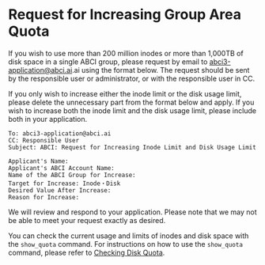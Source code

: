 # Request for Increasing Group Area Quota
If you wish to use more than 200 million inodes or more than 1,000TB of disk space in a single ABCI group, please request by email to <abci3-application@abci.ai>.ai using the format below. 
The request should be sent by the responsible user or administrator, or with the responsible user in CC.

If you only wish to increase either the inode limit or the disk usage limit, please delete the unnecessary part from the format below and apply.
If you wish to increase both the inode limit and the disk usage limit, please include both in your application.

```
To: abci3-application@abci.ai
CC: Responsible User
Subject: ABCI: Request for Increasing Inode Limit and Disk Usage Limit

Applicant's Name:
Applicant's ABCI Account Name:
Name of the ABCI Group for Increase:
Target for Increase: Inode・Disk
Desired Value After Increase:
Reason for Increase:
```
We will review and respond to your application. Please note that we may not be able to meet your request exactly as desired.

You can check the current usage and limits of inodes and disk space with the `show_quota` command. For instructions on how to use the `show_quota` command, please refer to [Checking Disk Quota](../../getting-started/#checking-disk-quota).